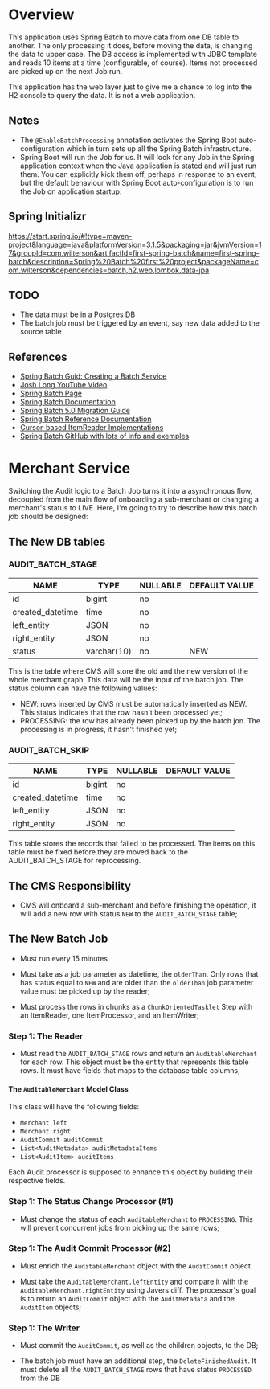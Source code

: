 # Overview
This application uses Spring Batch to move data from one DB table to another. The only processing it does, before moving the data, is changing the data to upper case. The DB access is implemented with JDBC template and reads 10 items at a time (configurable, of course). Items not processed are picked up on the next Job run.

This application has the web layer just to give me a chance to log into the H2 console to query the data. It is not a web application.

## Notes
- The `@EnableBatchProcessing` annotation activates the Spring Boot auto-configuration which in turn sets up all the Spring Batch infrastructure.
- Spring Boot will run the Job for us. It will look for any Job in the Spring application context when the Java application is stated and will just run them. You can explicitly kick them off, perhaps in response to an event, but the default behaviour with Spring Boot auto-configuration is to run the Job on application startup.

## Spring Initializr
https://start.spring.io/#!type=maven-project&language=java&platformVersion=3.1.5&packaging=jar&jvmVersion=17&groupId=com.wilterson&artifactId=first-spring-batch&name=first-spring-batch&description=Spring%20Batch%20first%20project&packageName=com.wilterson&dependencies=batch,h2,web,lombok,data-jpa

## TODO
- The data must be in a Postgres DB
- The batch job must be triggered by an event, say new data added to the source table


## References
- [Spring Batch Guid: Creating a Batch Service](https://spring.io/guides/gs/batch-processing/)
- [Josh Long YouTube Video](https://www.youtube.com/watch?v=x4nBNLoizOc)
- [Spring Batch Page](https://spring.io/batch)
- [Spring Batch Documentation](https://spring.io/projects/spring-batch#learn)
- [Spring Batch 5.0 Migration Guide](https://github.com/spring-projects/spring-batch/wiki/Spring-Batch-5.0-Migration-Guide)
- [Spring Batch Reference Documentation](https://docs.spring.io/spring-batch/docs/current/reference/html/)
- [Cursor-based ItemReader Implementations](https://docs.spring.io/spring-batch/docs/current/reference/html/readersAndWriters.html#cursorBasedItemReaders)
- [Spring Batch GitHub with lots of info and exemples](https://github.com/spring-projects/spring-batch/tree/main)

# Merchant Service
Switching the Audit logic to a Batch Job turns it into a asynchronous flow, decoupled from the main flow of onboarding a sub-merchant or changing a merchant's status to LIVE. Here, I'm going to try to describe how this batch job should be designed:

## The New DB tables

### AUDIT_BATCH_STAGE

| NAME             | TYPE        | NULLABLE  | DEFAULT VALUE |
|------------------|-------------|-----------|---------------|
| id               | bigint      | no        |               |
| created_datetime | time        | no        |               |
| left_entity      | JSON        | no        |               |
| right_entity     | JSON        | no        |               |
| status           | varchar(10) | no        | NEW           |

This is the table where CMS will store the old and the new version of the whole merchant graph. This data will be the input of the batch job. The status column can have the following values:

- NEW: rows inserted by CMS must be automatically inserted as NEW. This status indicates that the row hasn't been processed yet;
- PROCESSING: the row has already been picked up by the batch jon. The processing is in progress, it hasn't finished yet;

### AUDIT_BATCH_SKIP

| NAME             | TYPE        | NULLABLE  | DEFAULT VALUE |
|------------------|-------------|-----------|---------------|
| id               | bigint      | no        |               |
| created_datetime | time        | no        |               |
| left_entity      | JSON        | no        |               |
| right_entity     | JSON        | no        |               |

This table stores the records that failed to be processed. The items on this table must be fixed before they are moved back to the AUDIT_BATCH_STAGE for reprocessing.

## The CMS Responsibility

- CMS will onboard a sub-merchant and before finishing the operation, it will add a new row with status `NEW` to the `AUDIT_BATCH_STAGE` table;

## The New Batch Job

- Must run every 15 minutes

- Must take as a job parameter as datetime, the `olderThan`. Only rows that has status equal to `NEW` and are older than the `olderThan` job parameter value must be picked up by the reader;

- Must process the rows in chunks as a `ChunkOrientedTasklet` Step with an ItemReader, one ItemProcessor, and an ItemWriter;

### Step 1: The Reader

- Must read the `AUDIT_BATCH_STAGE` rows and return an `AuditableMerchant` for each row. This object must be the entity that represents this table rows. It must have fields that maps to the database table columns;

#### The `AuditableMerchant` Model Class

This class will have the following fields:

- `Merchant left`
- `Merchant right`
- `AuditCommit auditCommit`
- `List<AuditMetadata> auditMetadataItems`
- `List<AuditItem> auditItems`

Each Audit processor is supposed to enhance this object by building their respective fields.

### Step 1: The Status Change Processor (#1)

- Must change the status of each `AuditableMerchant` to `PROCESSING`. This will prevent concurrent jobs from picking up the same rows;

### Step 1: The Audit Commit Processor (#2)

- Must enrich the `AuditableMerchant` object with the `AuditCommit` object

- Must take the `AuditableMerchant.leftEntity` and compare it with the `AuditableMerchant.rightEntity` using Javers diff. The processor's goal is to return an `AuditCommit` object with the `AuditMetadata` and the `AuditItem` objects;

### Step 1: The Writer

- Must commit the `AuditCommit`, as well as the children objects, to the DB;

- The batch job must have an additional step, the `DeleteFinishedAudit`. It must delete all the `AUDIT_BATCH_STAGE` rows that have status `PROCESSED` from the DB